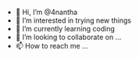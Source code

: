 - 👋 Hi, I’m @4nantha
- 👀 I’m interested in trying new things 
- 🌱 I’m currently learning coding 
- 💞️ I’m looking to collaborate on ...
- 📫 How to reach me ...

<!---
4nantha/4nantha is a ✨ special ✨ repository because its `README.md` (this file) appears on your GitHub profile.
You can click the Preview link to take a look at your changes.
--->
